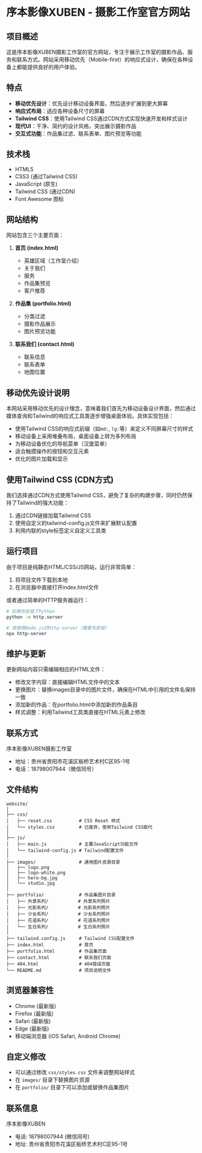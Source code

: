 # 序本影像XUBEN - 摄影工作室官方网站

## 项目概述

这是序本影像XUBEN摄影工作室的官方网站，专注于展示工作室的摄影作品、服务和联系方式。网站采用移动优先（Mobile-first）的响应式设计，确保在各种设备上都能提供良好的用户体验。

## 特点

- **移动优先设计**：优先设计移动设备界面，然后逐步扩展到更大屏幕
- **响应式布局**：适应各种设备尺寸的屏幕
- **Tailwind CSS**：使用Tailwind CSS通过CDN方式实现快速开发和样式设计
- **现代UI**：干净、简约的设计风格，突出展示摄影作品
- **交互式功能**：作品集过滤、联系表单、图片预览等功能

## 技术栈

- HTML5
- CSS3 (通过Tailwind CSS)
- JavaScript (原生)
- Tailwind CSS (通过CDN)
- Font Awesome 图标

## 网站结构

网站包含三个主要页面：

1. **首页 (index.html)**
   - 英雄区域（工作室介绍）
   - 关于我们
   - 服务
   - 作品集预览
   - 客户推荐

2. **作品集 (portfolio.html)**
   - 分类过滤
   - 摄影作品展示
   - 图片预览功能

3. **联系我们 (contact.html)**
   - 联系信息
   - 联系表单
   - 地图位置

## 移动优先设计说明

本网站采用移动优先的设计理念，意味着我们首先为移动设备设计界面，然后通过媒体查询和Tailwind的响应式工具类逐步增强桌面体验。具体实现包括：

- 使用Tailwind CSS的响应式前缀（如`md:`, `lg:`等）来定义不同屏幕尺寸的样式
- 移动设备上采用堆叠布局，桌面设备上转为多列布局
- 为移动设备优化的导航菜单（汉堡菜单）
- 适合触摸操作的按钮和交互元素
- 优化的图片加载和显示

## 使用Tailwind CSS (CDN方式)

我们选择通过CDN方式使用Tailwind CSS，避免了复杂的构建步骤，同时仍然保持了Tailwind的强大功能：

1. 通过CDN链接加载Tailwind CSS
2. 使用自定义的tailwind-config.js文件来扩展默认配置
3. 利用内联的style标签定义自定义工具类

## 运行项目

由于项目是纯静态HTML/CSS/JS网站，运行非常简单：

1. 将项目文件下载到本地
2. 在浏览器中直接打开index.html文件

或者通过简单的HTTP服务器运行：

```bash
# 如果你安装了Python
python -m http.server

# 或使用Node.js的http-server（需要先安装）
npx http-server
```

## 维护与更新

更新网站内容只需编辑相应的HTML文件：

- 修改文字内容：直接编辑HTML文件中的文本
- 更换图片：替换images目录中的图片文件，确保在HTML中引用的文件名保持一致
- 添加新的作品：在portfolio.html中添加新的作品条目
- 样式调整：利用Tailwind工具类直接在HTML元素上修改

## 联系方式

序本影像XUBEN摄影工作室
- 地址：贵州省贵阳市花溪区板桥艺术村C区95-1号
- 电话：18798007944（微信同号）

## 文件结构

```
website/
│
├── css/
│   ├── reset.css          # CSS Reset 样式
│   └── styles.css         # 已废弃，使用Tailwind CSS取代
│
├── js/
│   ├── main.js            # 主要JavaScript功能文件
│   └── tailwind-config.js # Tailwind配置文件
│
├── images/                # 通用图片资源目录
│   ├── logo.png
│   ├── logo-white.png
│   ├── hero-bg.jpg
│   └── studio.jpg
│
├── portfolio/             # 作品集图片目录
│   ├── 外景系列/           # 外景系列照片
│   ├── 光影系列/           # 光影系列照片
│   ├── 少女系列/           # 少女系列照片
│   ├── 花语系列/           # 花语系列照片
│   └── 生日系列/           # 生日系列照片
│
├── tailwind.config.js     # Tailwind CSS配置文件
├── index.html             # 首页
├── portfolio.html         # 作品集页面
├── contact.html           # 联系我们页面
├── 404.html               # 404错误页面
└── README.md              # 项目说明文件
```

## 浏览器兼容性

- Chrome (最新版)
- Firefox (最新版)
- Safari (最新版)
- Edge (最新版)
- 移动端浏览器 (iOS Safari, Android Chrome)

## 自定义修改

- 可以通过修改 `css/styles.css` 文件来调整网站样式
- 在 `images/` 目录下替换图片资源
- 在 `portfolio/` 目录下可以添加或替换作品集图片

## 联系信息

序本影像XUBEN
- 电话: 18798007944 (微信同号)
- 地址: 贵州省贵阳市花溪区板桥艺术村C区95-1号 